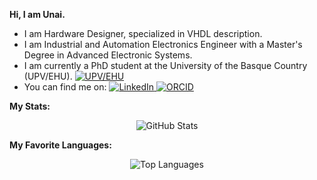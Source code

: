 **Hi, I am Unai.**
* I am Hardware Designer, specialized in VHDL description.
* I am Industrial and Automation Electronics Engineer with a Master's Degree in Advanced Electronic Systems.
* I am currently a PhD student at the University of the Basque Country (UPV/EHU). [![UPV/EHU](https://img.shields.io/badge/UPV%2FEHU-black?style=flat-square&logo=data%3Aimage%2Fjpeg%3Bbase64%2CiVBORw0KGgoAAAANSUhEUgAAADIAAAAoCAYAAAC8cqlMAAAACXBIWXMAAAsTAAALEwEAmpwYAAADDGlUWHRYTUw6Y29tLmFkb2JlLnhtcAABAFVURi04AFhNTDpjb20uYWRvYmUueG1wADiNtVXbbptAEP0VRF5atcteuKOQKLVTJQ%2B0UWKpfV12BxvFsBRwbOfX%2BtBP6i90wcZ2o8T1Sy1ZYmfPnJ05Z2DPL1cVF4%2FQGilM8zI2f%2F%2F8ZRq5jM1vbkKSagSz%2FOa5hofnLxPx%2FChCaV5eGOeraFVUBbTcWBXzsolWscmlSiHSz10Ym0YPaR9j86rbML4nd8ZI1WD4FkWCEGL4oZWSLEghJB8NRhjFlGHqIkYj5kbUNbY%2FU59Xyyy6H3%2FenqZXsTlr2yrCeLlcWkvbUvUU0zAMMWGYMaQRqFmXLV%2BhsjkbGMbQiDqv2lyVRrfmqVq0sWkOTRTVjrZsrL4hS6gCr3iFqUXwATBJjkOLYodu2uun9ji6mawrwPfQqEUt4PoJyvZsSK9mqlXNTL1R2277rwql2KGrRT3v5ZECwxwKzd1oLO2xVTSqgbeqnig1H6y6GygNZlvMeJdwkZdd5P1BCoz1Pza1bwwRBxF3QllE%2FcgOPxAWEbKBJnoWJG%2F5aWAl82x9CjRJotuyaXkp4HYcmzpi5bmMGPGB%2BilBYcY85DgBR5yQFHnEpoHLwPaoGPLHSiw6Lbr8zehKJTTHTs8opCQNpM%2BRTXiAXOpkKBBZhlIWgqSpZC6kA9vXOtdvD58fsnZVSc0ohENZyhzkCDdAThqEiDPPQ0AJsTOwmQTbNPbnjtRc1VoLrYKOSxFlqi64nqC84FPAVTnt5nlz7k3eaPPW2%2Fl%2BgB%2Fbp3lu9GMXcdFNe2yK3jNpbsP5K%2BqdVucmfzmD8qhJG1ijsnbJa7iaak1OGC%2F8VvkNfzpe%2FGnW%2F9fit2lixssp6A8o7tvBe2PwS8%2F2ng9zc6Xb6nabrRCf%2BHQnycXrY%2Bp6rvRCjyLtkdANOSkKPZYiBsx2SRCEPrBNFZriH1wiC3jgaNmywE8RBydEAaWAHBsgcCShmQ0HXHhfIj7eC37x%2BR1C%2BpveCzNcJ3qxu5Cg1CLW%2Brr5AxDIGdqi%2F4MUAAAFI0lEQVRYhe2ZW4hWVRTHf2su3s3KSEclNS8TilnRxQpFI4UyxOqtsJfAl6ASi5576cGCEnpTEmqwIFQyyqhIscLCS5E4aqKZU045efnGnBn99Pv3sPYZj6fvcs6Zzx6kP3xw9t5rr73%2Fe%2B%2B111r7MypAUjNwB%2FA7MBEQcD6UJwNdwCTgMHACWAW8AzQDB4AGYBbQDTQCReBpYDPQDkwDxgC3hn53AmeDbA8wAhgMdALngKKZnaw036ZKDcBTwHLgQphoI1AAOoA5gAFHgBLwCjAWWAg8DnwArAWeDIRuAS4Cx4FHgGVhEf4CdgQdS4EhwDigF%2FgOeAjYB%2FwKnAQ2VJpsQxUixTB4I%2FATsCsofAA4A7QAW%2FBdOgccBeaF8sjQPgX4ARgFDAcGBX2j8R0eDfThO3Mb8D2%2BC9eHRfkstC0NC1oRVqlBUkNQXghKItkhYSALxIaaWaekljCxhkC0gB%2BbvlB3KfQZEvpNCHo7A6kp%2BJFqCDIWykXgBuCAmf1djcw1gf4dkTQIN2KFqhIwDJiOr5Ji8l%2BbWed%2FOM%2BaiBv7EuB9LhNRaC9nR8uBNfWYgKR5wFzcHuOwMIcvzGxPFoWPKj1W1YNEGPf1GmMVJM2vpSe%2B2oUM48%2BQNEvSKEnDwrHMi74a7dcBbZKek%2FSgpKmShieF4ker2lWcxGJgEfAnfiT6JB0FfgTWm9neDLqaU8iMB94O3z1Al6RjwEoz2wlXGvtcYHuGCVTCKWCmmf2RRljSNOBuoBWPIO7BL5g0BJeZWRtU9%2Bx50Ys7xVQws0PAoagcQqPHcC9e0c8FFKOPLMcpiS%2FxmCqJTjM7nVepmRWBT4BfsvTLS2SfmS0E7gLaEm1daZVIek3SxvD7UNJ0ADO7APyWZUJ5j9Z7YcBeSRvx4K4FPwrbMuhZDNweK68Bfg7fqRcE8hEpAOujgpltkrQVmIob6uYMuvZzJZGJse9Ul0WEOJHGlH1eNbOOeIWZncGj411ZBsev7zhWSlqC7%2BycLIriRDrwcPxfziaGEpA%2BXKiNpCNtDb%2FMiBMp4NdmNSINwAZJ6%2FAsbzaeBT5vZvsioeDpB5vZ2RrjZzo%2B1ZD07LXubfCc46VE3QI8k4uwFnhY0mE8BOnEs8PTwKcxz38QX7xSGH9wVgIRksaehkg59NtXSMhm4LdYSxnZ%2B4AnwvcW%2FF3gEjAT2JR33DiREvmJ9J91MytJKlaRnSypycwumlmBEKxKyrMb%2FYFunMgpYCueH6fFSWA38FWifjdua5Px15A4BplZMveAyseqA3gBP3oLcLtsx13AN5HQFTsg6Ub8cUFhIq34To3Hk6n4Ff058IyZJa%2FQSFcT%2FlLyLnB%2FrKkbeBl%2FkBiJv5rcjOf3M8uoWm1mL1YgmQ2SRkjqSiQ861L2fSNDwlYOq9OMk9azDytTN0nSTXgEGu3spTJXbppwvBq2pREaSBg%2FH9jLZSIGXJS0E3jWzLoHoDvCduCjNIJZiJRzlGPL1I0DVuC2UA0H8VDdcNs7gb9cNoa6Y8BmMytlmGN1SGqStEJSb4ozfUrSmFjftxLt5yUtkzS0bhPMQeheSd9KOiupW1JPGSIFSZNifd5MtO%2B%2FGnPL7ADlqegE%2FIpuxh8FFiXEDuLpaw%2FuyePheTswu4IvyY3Mxh5S0f40VNLxMmLVotjoYqgrBpKzR8idn9cT9SBypA46Box6EEmbWV5V1INIVtTdPqA%2BRLK%2B%2B%2BZOnqqhHi%2BNe4CPufx3RCUYnkC1hZvvf1zT%2BAcJw5X9wH8cewAAAABJRU5ErkJggg%3D%3D)
](https://www.ehu.eus/en/en-home)
* You can find me on: 
[![LinkedIn](https://img.shields.io/badge/LinkedIn-blue?style=flat-square&logo=data%3Aimage%2Fpng%3Bbase64%2CiVBORw0KGgoAAAANSUhEUgAAADAAAAAwCAYAAABXAvmHAAAC6ElEQVRoQ%2B2aX0hTURzHv3euiWj%2Bh5pES0ZIaUREkRQpoQ9FUA9lvvTqXiLoqVCx1RD0paA%2FoPXQQ1C5CIxoD7ZsSI3UaIiaaE6Ztj9Bc2q1sTa3zh0ZY3eOsw672%2BL%2B4Lxcfuee7%2Bf3O797zrkcDlq9AoF8HYDzpClJy3wLcw7I8BDyHx0c2g1dCIcvZ77qOAo5rptD20tH1kReyODiAcJZGf0%2FoiWAdGdPyoCUAcYIJDWFDm4rxs0Tu7B3ayHGXKu4ZJjCyJdlRgls3akBlJtzMXnxKEryNv0d0eMLoPrWEJzf%2FWwqGHpTA2gObEfPqRrBUJrnE7g3usAgga0rNUALAeiNA9DSP477HxbZVDD0pgbI%2BinEB4kv4hvHSRErSRE7%2BSL%2BhFH7CkP82LtSZ4B9qNS8gRqgvrIM9ZWlAhWm%2BSWY5t2R50dUJTisEvq8sy3hrc2DfEUO6naUoqq8AAq5DN5fa1hc8WFwzo1Vf%2FCfCKkBtMd24ippsXZt8DO0pPGWyGfO48Xtk9UozJUL3uENrOHOexvaXk0jGEpucywKwKMxB5r2KCGXcQmj%2FHTCiaYnlqQyIQrATzJV%2BOlDY2cef8SzSReNa8RHFABqNcTRaP2Gxgcj1F0yDoCvgSLdAPi6oDHRAPzBEPqnvmJh2QdVcR5O794CRY4srsZDPWYMU24SRQHgxdf2mmEhi9%2B67a8ogllTGxfiXJ8F%2BnEnTQLEqYE%2BIqaZiIo1ffM%2BnK0R%2Foq68GISd4dtmQPQaZpFu3FGIKizsQqtdWrB8ysD0%2BgesmYOQPRiF61qo4Wv4%2FUMdG9msxdgI%2BB4RKIUcbIZkADipYp1M7e%2B4aOpASkDUgZiIiAVcYIVQfqM0h4p0%2F4VojnUN6jL0aAuEyTcaHVHDiqxlqw%2F00pMtTFJgxN1DaRBG9WQEgBVmFLoJGUghcGlevV%2FkIFWgx1cuIIKN%2FOc7Nl92QPo4iLXbYIF1xEi122yJRNR121%2BA4JJPAHUhbwlAAAAAElFTkSuQmCC&label=Unai%20Sainz-Estebanez&labelColor=white)
](https://www.linkedin.com/in/unai-sainz-estebanez/) [![ORCID](https://img.shields.io/badge/ORCID-green?style=flat-square&logo=data%3Aimage%2Fpng%3Bbase64%2CiVBORw0KGgoAAAANSUhEUgAAADAAAAAwCAYAAABXAvmHAAAFeklEQVRoQ%2B2ZachWRRTH1UIr02j7kCK5lNmmfohIcfsigmsu9akwoswWozKyMkQRlwgUxaVFFDcQi6LFKPvyQkR9LTQrs94CC0slNXdc%2Fj%2BZI%2FPOM%2Fe5c5973cADf%2B69c%2BeeOWfmzFnmtm51iVPrS1z%2BVpcVuNArWPUKXCmFegl3CLcI7Z2CB3X9W%2FjJ4URVilehAEKOEx4SBgsdc4Tbr%2FdNwgfChwLKNUxlFLhZo74oPJsgdJaAKLNEWCjsbkSLRhTgm8nCHOH6yKDNatsicLXZZZW6CfcIt0a%2B2au214V3hVNFFCmqwE1ivloYHgyCwCsFTOKPHAG66j0m97hwd9B3k54nCntSlSiiQHcx%2FVK4zWO%2BTffThM%2BKzpz6M%2FYo4U2BjW%2F0q26GCb%2BlKJGqAMJ%2FLXRyTE%2FqignNFo6nDFSnT1u9myG8JrRx%2Ff7SdWCKEikKYDbfejP%2Fv%2B7xOF%2BUFDz8HLPcKJjr3a77fkJdc8pTgPeYh9k8wg8VvnOjz9X1eWGRML0ChRD4K08J9gRmlrmx8xR4Wh8vc4JhNiOCmT%2Bg52sFrnn%2BP1U%2FJutTwcwJj%2FdO1sf1FMDP%2FyyYq8TesVWf2Ae2Am%2BkSpjQD764VQgX21OImlI9BTAPNhb0i9BbOJoweBVd2NjfC%2BadUCg6QVkKsJF2Ctc5aUbryrKGhAs1wh0a%2Be3hN4fUgKtsEg7X0fZBvfvIvd%2Bna2ehJu3IUuBRdV7jPiZIMfuxjeS3%2BbxSoinCYNvMLmYSEvwY%2By73ApnWxTrFJuETNbL7oZcEcpUYlVHA%2BBG5xwiYTEgvq%2BEt1%2FixrqxKC4qtACkxG8a8CjlMcwkFfNOCDeY5SGBVjUjk7hd%2BD8bpoWfMDcKMbhRapOIxBchPWDoIwVEgi1JWIMtMWeFVTij4fyMMiAz0p9q6uHZk%2B9HvE2M%2BXh3I1SGCmJlSTIkyCsCvrxP8GsecsRjTJ4KZBVKSQNvYZ%2FrEFJii9sWOA7k6z1lUVgH4zhNedQOs1%2FWRYLClen7GtT2nK89nKaYAvp8YYMwtoMSUqEKBe8X4B8ecPUDi6JMfj5AFhS8qBa6SNBYPjuj%2B6rIKnG8TImX5xwmNN%2BLZp8ImdD43MYJOEN53EpPlkpH6VHgT%2B26UINM1YOg%2Flt0DxBxqjfscU%2FIdIrNPhd0oTFlKy4PKBrKsOMA4y4UnnLTUGpSruzzpeaawgf4TKK5yAxmdCdskcNBUYUEwK%2FbYyApg45wfkfDZzMPvBYHCyKdX9GCRPDmVgAG%2BeK3jtFVXXF3VyZwvKEkdhYtPrBxj3%2BkakYk4UdMpbOM5TKdJtkjwQkpZgRh%2Fa8NssPtw5nk%2FVuCYBiqcTvORXxVxptlHOBZI04gC%2F4oHRybUFysE3%2BaNfTvdENyoxEyWQgUNH7FhKClvyGMSKFXFo59ekBlzWFy4pESQp4S3nUQU9SRbn1chYR0eI%2FWODWtF%2FSTdv5fVP%2B9UgvcsNacREFUUxyr47nNB%2FcV0s2BnQ4zN%2Fmv4WAUhKSKIkHakiBIPn4OVYOY3eMLj%2Fx8QYuXm2cnLWwHrGDtanK%2BXs4RwYxddGTbsTAGf7x8tUtyEFVoN71QF%2BBAlOE683ePCJieXx2ZTCnlfAMamxmUizNvwnpnncDdXeDoXUYD%2BmNNqwfaECUSZR3lItbSjZppaNmCKVFaPCRakrAc2T3tdswlnIWe8mtco%2FaSAqzMX63ci%2BSKCMoMcOUIdBHIqfnBYfet%2Fg4ukkCIuFFrJoivgD8pqcOTCLyZL%2FIpOBhHWfjEl%2F9QouwKhkLg8wj55%2FZAEZRC6SeDgAJO7YD%2F5YrN9hRqJmvabFdOBMCV%2Bs7LpwUX1m7Wo2VTav8weqFSQRpldVqDRmavqu9OqMiFAoTN4oAAAAABJRU5ErkJggg%3D%3D)
](https://orcid.org/0000-0002-4120-8313)
 
**My Stats:**

<p align="center">
  <img src="https://github-readme-stats.vercel.app/api?username=unike267&show_icons=true" alt="GitHub Stats">
</p>

**My Favorite Languages:**

<p align="center">
  <img src="https://github-readme-stats.vercel.app/api/top-langs/?username=unike267&layout=compact" alt="Top Languages">
</p>

